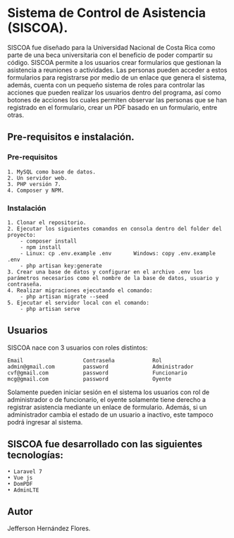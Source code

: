 

# Sistema de Control de Asistencia (SISCOA).

SISCOA fue diseñado para la Universidad Nacional de Costa Rica como parte de una beca universitaria con el beneficio de poder compartir su código. SISCOA permite a los usuarios crear formularios que gestionan la asistencia a reuniones o actividades. Las personas pueden acceder a estos formularios para registrarse por medio de un enlace que genera el sistema, además, cuenta con un pequeño sistema de roles para controlar las acciones que pueden realizar los usuarios dentro del programa, así como botones de acciones los cuales permiten observar las personas que se han registrado en el formulario, crear un PDF basado en un formulario, entre otras.

## Pre-requisitos e instalación.

### Pre-requisitos
```
1. MySQL como base de datos.
2. Un servidor web.
3. PHP versión 7.
4. Composer y NPM.
```
### Instalación
```
1. Clonar el repositorio.
2. Ejecutar los siguientes comandos en consola dentro del folder del proyecto:
    - composer install
    - npm install
    - Linux: cp .env.example .env       Windows: copy .env.example .env
    - php artisan key:generate
3. Crear una base de datos y configurar en el archivo .env los parámetros necesarios como el nombre de la base de datos, usuario y contraseña.
4. Realizar migraciones ejecutando el comando:
    - php artisan migrate --seed
5. Ejecutar el servidor local con el comando:
    - php artisan serve
```
## Usuarios
SISCOA nace con 3 usuarios con roles distintos:
    
    Email                   Contraseña            Rol
    admin@gmail.com         password              Administrador
    cvf@gmail.com           password              Funcionario
    mcg@gmail.com           password              Oyente
    
 Solamente pueden iniciar sesión en el sistema los usuarios con rol de administrador o de funcionario, el oyente solamente tiene derecho a registrar asistencia mediante un enlace de formulario. Además, si un administrador cambia
 el estado de un usuario a inactivo, este tampoco podrá ingresar al sistema.

## SISCOA fue desarrollado con las siguientes tecnologías: 
    • Laravel 7
    • Vue js
    • DomPDF
    • AdminLTE
## Autor
Jefferson Hernández Flores.

